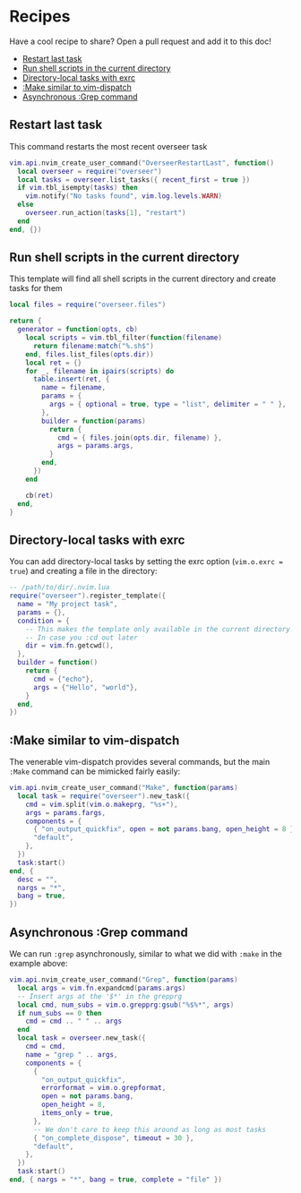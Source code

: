 # Recipes

Have a cool recipe to share? Open a pull request and add it to this doc!

<!-- TOC -->

- [Restart last task](#restart-last-task)
- [Run shell scripts in the current directory](#run-shell-scripts-in-the-current-directory)
- [Directory-local tasks with exrc](#directory-local-tasks-with-exrc)
- [:Make similar to vim-dispatch](#make-similar-to-vim-dispatch)
- [Asynchronous :Grep command](#asynchronous-grep-command)

<!-- /TOC -->

## Restart last task

This command restarts the most recent overseer task

```lua
vim.api.nvim_create_user_command("OverseerRestartLast", function()
  local overseer = require("overseer")
  local tasks = overseer.list_tasks({ recent_first = true })
  if vim.tbl_isempty(tasks) then
    vim.notify("No tasks found", vim.log.levels.WARN)
  else
    overseer.run_action(tasks[1], "restart")
  end
end, {})
```

## Run shell scripts in the current directory

This template will find all shell scripts in the current directory and create tasks for them

```lua
local files = require("overseer.files")

return {
  generator = function(opts, cb)
    local scripts = vim.tbl_filter(function(filename)
      return filename:match("%.sh$")
    end, files.list_files(opts.dir))
    local ret = {}
    for _, filename in ipairs(scripts) do
      table.insert(ret, {
        name = filename,
        params = {
          args = { optional = true, type = "list", delimiter = " " },
        },
        builder = function(params)
          return {
            cmd = { files.join(opts.dir, filename) },
            args = params.args,
          }
        end,
      })
    end

    cb(ret)
  end,
}
```

## Directory-local tasks with exrc

You can add directory-local tasks by setting the exrc option (`vim.o.exrc = true`) and creating a file in the directory:

```lua
-- /path/to/dir/.nvim.lua
require("overseer").register_template({
  name = "My project task",
  params = {},
  condition = {
    -- This makes the template only available in the current directory
    -- In case you :cd out later
    dir = vim.fn.getcwd(),
  },
  builder = function()
    return {
      cmd = {"echo"},
      args = {"Hello", "world"},
    }
  end,
})
```

## :Make similar to vim-dispatch

The venerable vim-dispatch provides several commands, but the main `:Make` command can be mimicked fairly easily:

```lua
vim.api.nvim_create_user_command("Make", function(params)
  local task = require("overseer").new_task({
    cmd = vim.split(vim.o.makeprg, "%s+"),
    args = params.fargs,
    components = {
      { "on_output_quickfix", open = not params.bang, open_height = 8 },
      "default",
    },
  })
  task:start()
end, {
  desc = "",
  nargs = "*",
  bang = true,
})
```

## Asynchronous :Grep command

We can run `:grep` asynchronously, similar to what we did with `:make` in the example above:

```lua
vim.api.nvim_create_user_command("Grep", function(params)
  local args = vim.fn.expandcmd(params.args)
  -- Insert args at the '$*' in the grepprg
  local cmd, num_subs = vim.o.grepprg:gsub("%$%*", args)
  if num_subs == 0 then
    cmd = cmd .. " " .. args
  end
  local task = overseer.new_task({
    cmd = cmd,
    name = "grep " .. args,
    components = {
      {
        "on_output_quickfix",
        errorformat = vim.o.grepformat,
        open = not params.bang,
        open_height = 8,
        items_only = true,
      },
      -- We don't care to keep this around as long as most tasks
      { "on_complete_dispose", timeout = 30 },
      "default",
    },
  })
  task:start()
end, { nargs = "*", bang = true, complete = "file" })
```
